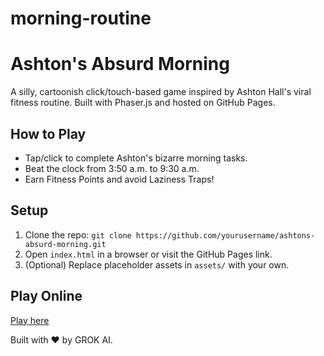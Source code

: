 # morning-routine
# Ashton's Absurd Morning

A silly, cartoonish click/touch-based game inspired by Ashton Hall's viral fitness routine. Built with Phaser.js and hosted on GitHub Pages.

## How to Play
- Tap/click to complete Ashton's bizarre morning tasks.
- Beat the clock from 3:50 a.m. to 9:30 a.m.
- Earn Fitness Points and avoid Laziness Traps!

## Setup
1. Clone the repo: `git clone https://github.com/yourusername/ashtons-absurd-morning.git`
2. Open `index.html` in a browser or visit the GitHub Pages link.
3. (Optional) Replace placeholder assets in `assets/` with your own.

## Play Online
[Play here](https://yourusername.github.io/ashtons-absurd-morning/)

Built with ❤️ by GROK AI.